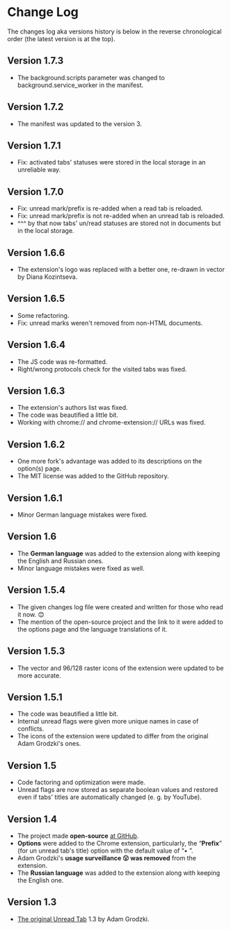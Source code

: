 # Change Log

The changes log aka versions history is below in the reverse chronological order (the latest version is at the top).

## Version 1.7.3
* The background.scripts parameter was changed to background.service_worker in the manifest.

## Version 1.7.2
* The manifest was updated to the version 3.

## Version 1.7.1
* Fix: activated tabs' statuses were stored in the local storage in an unreliable way.

## Version 1.7.0
* Fix: unread mark/prefix is re-added when a read tab is reloaded.
* Fix: unread mark/prefix is not re-added when an unread tab is reloaded.
* ^^^ by that now tabs' un/read statuses are stored not in documents but in the local storage.

## Version 1.6.6
* The extension's logo was replaced with a better one, re-drawn in vector by Diana Kozintseva.

## Version 1.6.5
* Some refactoring.
* Fix: unread marks weren't removed from non-HTML documents.

## Version 1.6.4
* The JS code was re-formatted.
* Right/wrong protocols check for the visited tabs was fixed.

## Version 1.6.3
* The extension's authors list was fixed.
* The code was beautified a little bit.
* Working with chrome:// and chrome-extension:// URLs was fixed.

## Version 1.6.2
* One more fork's advantage was added to its descriptions on the option(s) page.
* The MIT license was added to the GitHub repository.

## Version 1.6.1
* Minor German language mistakes were fixed.

## Version 1.6
* The <b>German language</b> was added to the extension along with keeping the English and Russian ones.
* Minor language mistakes were fixed as well.

## Version 1.5.4
* The given changes log file were created and written for those who read it now. 😊
* The mention of the open-source project and the link to it were added to the options page and the language translations of it.

## Version 1.5.3
* The vector and 96/128 raster icons of the extension were updated to be more accurate.

## Version 1.5.1
* The code was beautified a little bit.
* Internal unread flags were given more unique names in case of conflicts.
* The icons of the extension were updated to differ from the original Adam Grodzki's ones.

## Version 1.5
* Code factoring and optimization were made.
* Unread flags are now stored as separate boolean values and restored even if tabs' titles are automatically changed (e.&nbsp;g. by YouTube).

## Version 1.4
* The project made <b>open-source</b> <a href="https://github.com/stanislawru/unread-tab" target="_blank">at GitHub</a>.
* <b>Options</b> were added to the Chrome extension, particularly, the “<b>Prefix</b>” (for un unread tab's title) option with the default value of “• ”.
* Adam Grodzki's <b>usage surveillance 😮 was removed</b> from the extension.
* The <b>Russian language</b> was added to the extension along with keeping the English one.

## Version 1.3
* <a href="https://chrome.google.com/webstore/detail/unread-tab/ofblopofekndelpkceaodkjcnfacmcfp?hl=ru" target="_blank">The original Unread Tab</a> 1.3 by Adam Grodzki.
